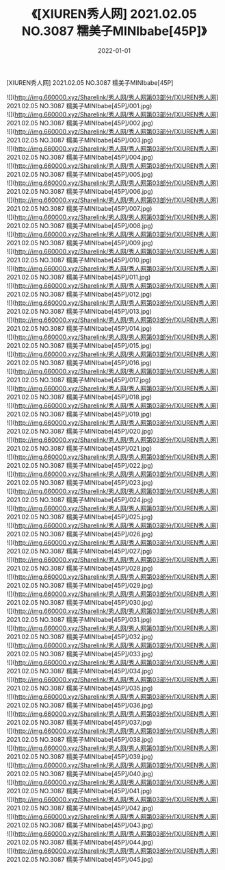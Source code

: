 ﻿---
layout: post
title:  《[XIUREN秀人网] 2021.02.05 NO.3087 糯美子MINIbabe[45P]》
date:   2022-01-01
img: http://img.660000.xyz/Sharelink/秀人网/秀人网第03部分/[XIUREN秀人网] 2021.02.05 NO.3087 糯美子MINIbabe[45P]/000.jpg
categories: [美女, 清纯, 唯美]
---

[XIUREN秀人网] 2021.02.05 NO.3087 糯美子MINIbabe[45P]

  ![](http://img.660000.xyz/Sharelink/秀人网/秀人网第03部分/[XIUREN秀人网] 2021.02.05 NO.3087 糯美子MINIbabe[45P]/001.jpg) <br> ![](http://img.660000.xyz/Sharelink/秀人网/秀人网第03部分/[XIUREN秀人网] 2021.02.05 NO.3087 糯美子MINIbabe[45P]/002.jpg) <br> ![](http://img.660000.xyz/Sharelink/秀人网/秀人网第03部分/[XIUREN秀人网] 2021.02.05 NO.3087 糯美子MINIbabe[45P]/003.jpg) <br> ![](http://img.660000.xyz/Sharelink/秀人网/秀人网第03部分/[XIUREN秀人网] 2021.02.05 NO.3087 糯美子MINIbabe[45P]/004.jpg) <br> ![](http://img.660000.xyz/Sharelink/秀人网/秀人网第03部分/[XIUREN秀人网] 2021.02.05 NO.3087 糯美子MINIbabe[45P]/005.jpg) <br> ![](http://img.660000.xyz/Sharelink/秀人网/秀人网第03部分/[XIUREN秀人网] 2021.02.05 NO.3087 糯美子MINIbabe[45P]/006.jpg) <br> ![](http://img.660000.xyz/Sharelink/秀人网/秀人网第03部分/[XIUREN秀人网] 2021.02.05 NO.3087 糯美子MINIbabe[45P]/007.jpg) <br> ![](http://img.660000.xyz/Sharelink/秀人网/秀人网第03部分/[XIUREN秀人网] 2021.02.05 NO.3087 糯美子MINIbabe[45P]/008.jpg) <br> ![](http://img.660000.xyz/Sharelink/秀人网/秀人网第03部分/[XIUREN秀人网] 2021.02.05 NO.3087 糯美子MINIbabe[45P]/009.jpg) <br> ![](http://img.660000.xyz/Sharelink/秀人网/秀人网第03部分/[XIUREN秀人网] 2021.02.05 NO.3087 糯美子MINIbabe[45P]/010.jpg) <br> ![](http://img.660000.xyz/Sharelink/秀人网/秀人网第03部分/[XIUREN秀人网] 2021.02.05 NO.3087 糯美子MINIbabe[45P]/011.jpg) <br> ![](http://img.660000.xyz/Sharelink/秀人网/秀人网第03部分/[XIUREN秀人网] 2021.02.05 NO.3087 糯美子MINIbabe[45P]/012.jpg) <br> ![](http://img.660000.xyz/Sharelink/秀人网/秀人网第03部分/[XIUREN秀人网] 2021.02.05 NO.3087 糯美子MINIbabe[45P]/013.jpg) <br> ![](http://img.660000.xyz/Sharelink/秀人网/秀人网第03部分/[XIUREN秀人网] 2021.02.05 NO.3087 糯美子MINIbabe[45P]/014.jpg) <br> ![](http://img.660000.xyz/Sharelink/秀人网/秀人网第03部分/[XIUREN秀人网] 2021.02.05 NO.3087 糯美子MINIbabe[45P]/015.jpg) <br> ![](http://img.660000.xyz/Sharelink/秀人网/秀人网第03部分/[XIUREN秀人网] 2021.02.05 NO.3087 糯美子MINIbabe[45P]/016.jpg) <br> ![](http://img.660000.xyz/Sharelink/秀人网/秀人网第03部分/[XIUREN秀人网] 2021.02.05 NO.3087 糯美子MINIbabe[45P]/017.jpg) <br> ![](http://img.660000.xyz/Sharelink/秀人网/秀人网第03部分/[XIUREN秀人网] 2021.02.05 NO.3087 糯美子MINIbabe[45P]/018.jpg) <br> ![](http://img.660000.xyz/Sharelink/秀人网/秀人网第03部分/[XIUREN秀人网] 2021.02.05 NO.3087 糯美子MINIbabe[45P]/019.jpg) <br> ![](http://img.660000.xyz/Sharelink/秀人网/秀人网第03部分/[XIUREN秀人网] 2021.02.05 NO.3087 糯美子MINIbabe[45P]/020.jpg) <br> ![](http://img.660000.xyz/Sharelink/秀人网/秀人网第03部分/[XIUREN秀人网] 2021.02.05 NO.3087 糯美子MINIbabe[45P]/021.jpg) <br> ![](http://img.660000.xyz/Sharelink/秀人网/秀人网第03部分/[XIUREN秀人网] 2021.02.05 NO.3087 糯美子MINIbabe[45P]/022.jpg) <br> ![](http://img.660000.xyz/Sharelink/秀人网/秀人网第03部分/[XIUREN秀人网] 2021.02.05 NO.3087 糯美子MINIbabe[45P]/023.jpg) <br> ![](http://img.660000.xyz/Sharelink/秀人网/秀人网第03部分/[XIUREN秀人网] 2021.02.05 NO.3087 糯美子MINIbabe[45P]/024.jpg) <br> ![](http://img.660000.xyz/Sharelink/秀人网/秀人网第03部分/[XIUREN秀人网] 2021.02.05 NO.3087 糯美子MINIbabe[45P]/025.jpg) <br> ![](http://img.660000.xyz/Sharelink/秀人网/秀人网第03部分/[XIUREN秀人网] 2021.02.05 NO.3087 糯美子MINIbabe[45P]/026.jpg) <br> ![](http://img.660000.xyz/Sharelink/秀人网/秀人网第03部分/[XIUREN秀人网] 2021.02.05 NO.3087 糯美子MINIbabe[45P]/027.jpg) <br> ![](http://img.660000.xyz/Sharelink/秀人网/秀人网第03部分/[XIUREN秀人网] 2021.02.05 NO.3087 糯美子MINIbabe[45P]/028.jpg) <br> ![](http://img.660000.xyz/Sharelink/秀人网/秀人网第03部分/[XIUREN秀人网] 2021.02.05 NO.3087 糯美子MINIbabe[45P]/029.jpg) <br> ![](http://img.660000.xyz/Sharelink/秀人网/秀人网第03部分/[XIUREN秀人网] 2021.02.05 NO.3087 糯美子MINIbabe[45P]/030.jpg) <br> ![](http://img.660000.xyz/Sharelink/秀人网/秀人网第03部分/[XIUREN秀人网] 2021.02.05 NO.3087 糯美子MINIbabe[45P]/031.jpg) <br> ![](http://img.660000.xyz/Sharelink/秀人网/秀人网第03部分/[XIUREN秀人网] 2021.02.05 NO.3087 糯美子MINIbabe[45P]/032.jpg) <br> ![](http://img.660000.xyz/Sharelink/秀人网/秀人网第03部分/[XIUREN秀人网] 2021.02.05 NO.3087 糯美子MINIbabe[45P]/033.jpg) <br> ![](http://img.660000.xyz/Sharelink/秀人网/秀人网第03部分/[XIUREN秀人网] 2021.02.05 NO.3087 糯美子MINIbabe[45P]/034.jpg) <br> ![](http://img.660000.xyz/Sharelink/秀人网/秀人网第03部分/[XIUREN秀人网] 2021.02.05 NO.3087 糯美子MINIbabe[45P]/035.jpg) <br> ![](http://img.660000.xyz/Sharelink/秀人网/秀人网第03部分/[XIUREN秀人网] 2021.02.05 NO.3087 糯美子MINIbabe[45P]/036.jpg) <br> ![](http://img.660000.xyz/Sharelink/秀人网/秀人网第03部分/[XIUREN秀人网] 2021.02.05 NO.3087 糯美子MINIbabe[45P]/037.jpg) <br> ![](http://img.660000.xyz/Sharelink/秀人网/秀人网第03部分/[XIUREN秀人网] 2021.02.05 NO.3087 糯美子MINIbabe[45P]/038.jpg) <br> ![](http://img.660000.xyz/Sharelink/秀人网/秀人网第03部分/[XIUREN秀人网] 2021.02.05 NO.3087 糯美子MINIbabe[45P]/039.jpg) <br> ![](http://img.660000.xyz/Sharelink/秀人网/秀人网第03部分/[XIUREN秀人网] 2021.02.05 NO.3087 糯美子MINIbabe[45P]/040.jpg) <br> ![](http://img.660000.xyz/Sharelink/秀人网/秀人网第03部分/[XIUREN秀人网] 2021.02.05 NO.3087 糯美子MINIbabe[45P]/041.jpg) <br> ![](http://img.660000.xyz/Sharelink/秀人网/秀人网第03部分/[XIUREN秀人网] 2021.02.05 NO.3087 糯美子MINIbabe[45P]/042.jpg) <br> ![](http://img.660000.xyz/Sharelink/秀人网/秀人网第03部分/[XIUREN秀人网] 2021.02.05 NO.3087 糯美子MINIbabe[45P]/043.jpg) <br> ![](http://img.660000.xyz/Sharelink/秀人网/秀人网第03部分/[XIUREN秀人网] 2021.02.05 NO.3087 糯美子MINIbabe[45P]/044.jpg) <br> ![](http://img.660000.xyz/Sharelink/秀人网/秀人网第03部分/[XIUREN秀人网] 2021.02.05 NO.3087 糯美子MINIbabe[45P]/045.jpg) <br>